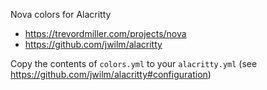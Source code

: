 Nova colors for Alacritty
* https://trevordmiller.com/projects/nova
* https://github.com/jwilm/alacritty

Copy the contents of `colors.yml` to your `alacritty.yml` (see
https://github.com/jwilm/alacritty#configuration)
